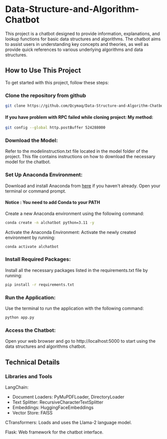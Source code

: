 # Data-Structure-and-Algorithm-Chatbot
This project is a chatbot designed to provide information, explanations, and lookup functions for basic data structures and algorithms. The chatbot aims to assist users in understanding key concepts and theories, as well as provide quick references to various underlying algorithms and data structures.

## How to Use This Project
To get started with this project, follow these steps:

### Clone the repository from github
```bash
git clone https://github.com/Qcymaq/Data-Structure-and-Algorithm-Chatbot.git
```
#### If you have problem with RPC failed while cloning project: My method:
```bash
git config --global http.postBuffer 524288000
```

### Download the Model:

Refer to the modelinstruction.txt file located in the model folder of the project. This file contains instructions on how to download the necessary model for the chatbot.

### Set Up Anaconda Environment:

Download and install Anaconda from [here](https://www.anaconda.com/) if you haven't already.
Open your terminal or command prompt.
#### Notice : You need to add Conda to your PATH 

Create a new Anaconda environment using the following command:

```bash
conda create -n alchatbot python=3.11 -y
```
Activate the Anaconda Environment:
Activate the newly created environment by running:

```bash
conda activate alchatbot
```

### Install Required Packages:

Install all the necessary packages listed in the requirements.txt file by running:

```bash
pip install -r requirements.txt
```

### Run the Application:

Use the terminal to run the application with the following command:

```bash
python app.py
```

### Access the Chatbot:

Open your web browser and go to http://localhost:5000 to start using the data structures and algorithms chatbot.

## Technical Details

### Libraries and Tools

LangChain:
- Document Loaders: PyMuPDFLoader, DirectoryLoader
- Text Splitter: RecursiveCharacterTextSplitter
- Embeddings: HuggingFaceEmbeddings
- Vector Store: FAISS

CTransformers: Loads and uses the Llama-2 language model.

Flask: Web framework for the chatbot interface.